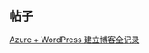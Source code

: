 



























## 帖子

[Azure + WordPress 建立博客全记录](https://www.cc98.org/topic/5379258/4#1)